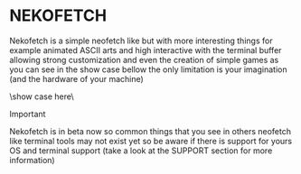 # NEKOFETCH

Nekofetch is a simple neofetch like but with more interesting things for example animated ASCII 
arts and high interactive with the terminal buffer allowing strong customization and even the 
creation of simple games as you can see in the show case bellow the only limitation is your 
imagination (and the hardware of your machine)

\show case here\

> [!IMPORTANT]
> Nekofetch is in beta now so common things that you see in others neofetch like terminal tools may
> not exist yet so be aware if there is support for yours OS and terminal support (take a look at 
> the SUPPORT section for more information)

